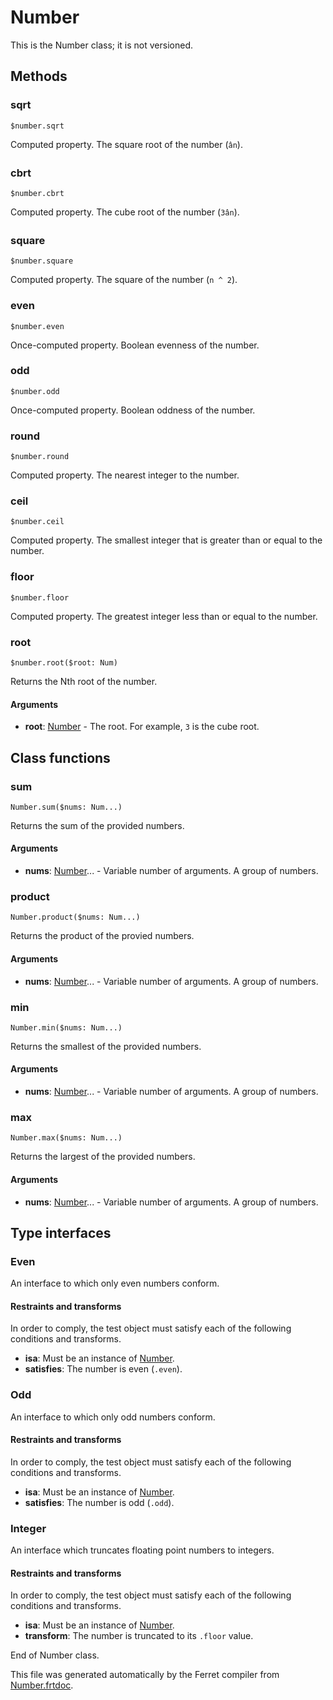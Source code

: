 # Number

This is the Number class; it is not versioned.





## Methods

### sqrt

```
$number.sqrt
```

Computed property. The square root of the number (`ân`).



### cbrt

```
$number.cbrt
```

Computed property. The cube root of the number (`3ân`).



### square

```
$number.square
```

Computed property. The square of the number (`n ^ 2`).



### even

```
$number.even
```

Once-computed property. Boolean evenness of the number.



### odd

```
$number.odd
```

Once-computed property. Boolean oddness of the number.



### round

```
$number.round
```

Computed property. The nearest integer to the number.



### ceil

```
$number.ceil
```

Computed property. The smallest integer that is greater than or equal to the number.



### floor

```
$number.floor
```

Computed property. The greatest integer less than or equal to the number.



### root

```
$number.root($root: Num)
```

Returns the Nth root of the number.


#### Arguments

* __root__: [Number](/std/doc/Number.md) - The root. For example, `3` is the cube root.


## Class functions

### sum

```
Number.sum($nums: Num...)
```

Returns the sum of the provided numbers.


#### Arguments

* __nums__: [Number](/std/doc/Number.md)... - Variable number of arguments. A group of numbers.



### product

```
Number.product($nums: Num...)
```

Returns the product of the provied numbers.


#### Arguments

* __nums__: [Number](/std/doc/Number.md)... - Variable number of arguments. A group of numbers.



### min

```
Number.min($nums: Num...)
```

Returns the smallest of the provided numbers.


#### Arguments

* __nums__: [Number](/std/doc/Number.md)... - Variable number of arguments. A group of numbers.



### max

```
Number.max($nums: Num...)
```

Returns the largest of the provided numbers.


#### Arguments

* __nums__: [Number](/std/doc/Number.md)... - Variable number of arguments. A group of numbers.


## Type interfaces

### Even

An interface to which only even numbers conform.


#### Restraints and transforms

In order to comply, the test object must satisfy each of the following conditions and transforms.

* __isa__: Must be an instance of [Number](/std/doc/Number.md).
* __satisfies__: The number is even (`.even`).


### Odd

An interface to which only odd numbers conform.


#### Restraints and transforms

In order to comply, the test object must satisfy each of the following conditions and transforms.

* __isa__: Must be an instance of [Number](/std/doc/Number.md).
* __satisfies__: The number is odd (`.odd`).


### Integer

An interface which truncates floating point numbers to integers.


#### Restraints and transforms

In order to comply, the test object must satisfy each of the following conditions and transforms.

* __isa__: Must be an instance of [Number](/std/doc/Number.md).
* __transform__: The number is truncated to its `.floor` value.


End of Number class.

This file was generated automatically by the Ferret compiler from
[Number.frtdoc](../Number.frtdoc).